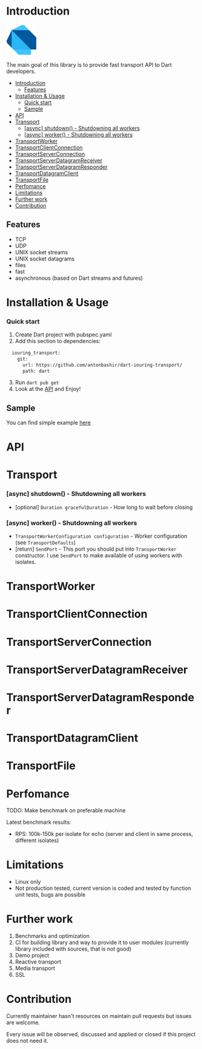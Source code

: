 # Introduction

<img src="dart-logo.png"  height="80" />

The main goal of this library is to provide fast transport API to Dart developers.

- [Introduction](#introduction)
  - [Features](#features)
- [Installation \& Usage](#installation--usage)
    - [Quick start](#quick-start)
  - [Sample](#sample)
- [API](#api)
- [Transport](#transport)
    - [\[async\] shutdown() - Shutdowning all workers](#async-shutdown---shutdowning-all-workers)
    - [\[async\] worker() - Shutdowning all workers](#async-worker---shutdowning-all-workers)
- [TransportWorker](#transportworker)
- [TransportClientConnection](#transportclientconnection)
- [TransportServerConnection](#transportserverconnection)
- [TransportServerDatagramReceiver](#transportserverdatagramreceiver)
- [TransportServerDatagramResponder](#transportserverdatagramresponder)
- [TransportDatagramClient](#transportdatagramclient)
- [TransportFile](#transportfile)
- [Perfomance](#perfomance)
- [Limitations](#limitations)
- [Further work](#further-work)
- [Contribution](#contribution)

## Features
- TCP
- UDP
- UNIX socket streams
- UNIX socket datagrams
- files
- fast
- asynchronous (based on Dart streams and futures)

# Installation & Usage

### Quick start

1. Create Dart project with pubspec.yaml
2. Add this section to dependencies:

```
  iouring_transport:
    git: 
      url: https://github.com/antonbashir/dart-iouring-transport/
      path: dart
```

3. Run `dart pub get`
4. Look at the [API](#api) and Enjoy!

## Sample

You can find simple example [here](https://github.com/antonbashir/dart-iouring-sample)

# API

# Transport

### [async] shutdown() - Shutdowning all workers
* [optional] `Duration gracefulDuration` - How long to wait before closing

### [async] worker() - Shutdowning all workers
* `TransportWorkerConfiguration configuration` - Worker configuration (see `TransportDefaults`)
* [return] `SendPort` - This port you should put into `TransportWorker` constructor. I use `SendPort` to make available of using workers with isolates.

# TransportWorker

# TransportClientConnection

# TransportServerConnection

# TransportServerDatagramReceiver

# TransportServerDatagramResponder

# TransportDatagramClient

# TransportFile

# Perfomance

TODO: Make benchmark on preferable machine

Latest benchmark results:

- RPS: 100k-150k per isolate for echo (server and client in same process, different isolates)

# Limitations

- Linux only
- Not production tested, current version is coded and tested by function unit tests, bugs are possible

# Further work

1. Benchmarks and optimization
2. CI for building library and way to provide it to user modules (currently library included with sources, that is not good)
3. Demo project
4. Reactive transport
5. Media transport
6. SSL

# Contribution

Currently maintainer hasn't resources on maintain pull requests but issues are welcome.

Every issue will be observed, discussed and applied or closed if this project does not need it.
